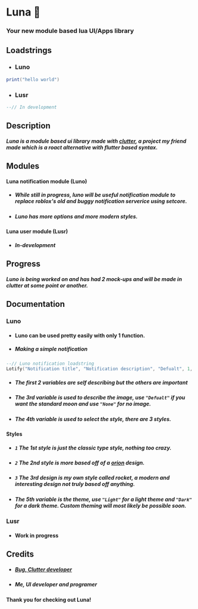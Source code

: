 # Luna 🌙
### Your new module based lua UI/Apps library

## Loadstrings
- ### Luno
```lua
print("hello world")
```
- ### Lusr
```lua
--// In development
```

## Description
##### Luna is a module based ui library made with [clutter](https://github.com/0zBug/Clutter "clutter"), a project my friend made which is a roact alternative with flutter based syntax.


## Modules
#### Luna notification module (Luno)
- ##### While still in progress, luno will be useful notification module to replace roblox's old and buggy notification serverice using setcore. 
- ##### Luno has more options and more modern styles.

#### Luna user module (Lusr)
- ##### In-development

## Progress
##### Luno is being worked on and has had 2 mock-ups and will be made in clutter at some point or another.

## Documentation
### Luno
- #### Luno can be used pretty easily with only 1 function.
 - ##### Making a simple notification
 ```lua
--// Luno notification loadstring
Lotify("Notification title", "Notification description", "Defualt", 1, "Light")
```
- ##### The first 2 variables are self describing but the others are important
- ##### The 3rd variable is used to describe the image, use `"Defualt"` if you want the standard moon and use `"None"` for no image.
- ##### The 4th variable is used to select the style, there are 3 styles.
#### Styles
 - ##### `1` The 1st style is just the classic type style, nothing too crazy.
 - ##### `2` The 2nd style is more based off of a [orion](https://github.com/shlexware/Orion "orion") design.
 - ##### `3` The 3rd design is my own style called rocket, a modern and interesting design not truly based off anything.
 
- ##### The 5th variable is the theme, use `"Light"` for a light theme and `"Dark"` for a dark theme. Custom theming will most likely be possible soon.
 
### Lusr
- #### Work in progress
 
## Credits
- ##### [Bug, Clutter developer](https://github.com/0zBug "Bug, Clutter developer")
- ##### Me, UI developer and programer

#### Thank you for checking out Luna!
